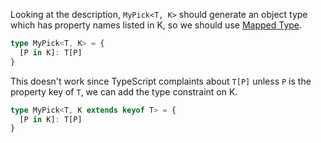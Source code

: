 Looking at the description, `MyPick<T, K>` should generate an object type which has property names listed in K, so we should use [Mapped Type](https://www.typescriptlang.org/docs/handbook/2/mapped-types.html).

```ts
type MyPick<T, K> = {
  [P in K]: T[P]
}
```

This doesn't work since TypeScript complaints about `T[P]` unless `P` is the property key of `T`, we can add the type constraint on K. 


```ts
type MyPick<T, K extends keyof T> = {
  [P in K]: T[P]
}
```
